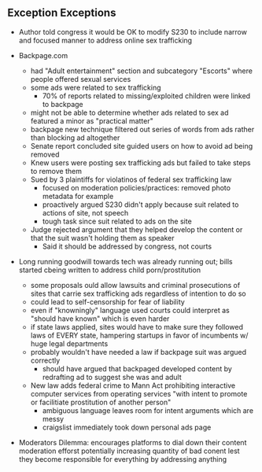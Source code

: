 ## Exception Exceptions

- Author told congress it would be OK to modify S230 to include narrow and focused manner to address online sex trafficking
- Backpage.com
    - had "Adult entertainment" section and subcategory "Escorts" where people offered sexual services
    - some ads were related to sex trafficking
        - 70% of reports related to missing/exploited children were linked to backpage
    - might not be able to determine whether ads related to sex ad featured a minor as "practical matter"
    - backpage new technique filtered out series of words from ads rather than blocking ad altogether
    - Senate report concluded site guided users on how to avoid ad being removed
    - Knew users were posting sex trafficking ads but failed to take steps to remove them
    - Sued by 3 plaintiffs for violatinos of federal sex trafficking law
        - focused on moderation policies/practices: removed photo metadata for example
        - proactively argued S230 didn't apply because suit related to actions of site, not speech
        - tough task since suit related to ads on the site
    - Judge rejected argument that they helped develop the content or that the suit wasn't holding them as speaker
        - Said it should be addressed by congress, not courts

- Long running goodwill towards tech was already running out; bills started cbeing written to address child porn/prostitution
    - some proposals ould allow lawsuits and criminal prosecutions of sites that carrie sex trafficking ads regardless of intention to do so
    - could lead to self-censorship for fear of liability
    - even if "knowningly" language used courts could interpret as "should have known" which is even harder
    - if state laws applied, sites would have to make sure they followed laws of EVERY state, hampering startups in favor of incumbents w/ huge legal departments
    - probably wouldn't have needed a law if backpage suit was argued correctly
        - should have argued that backpaged developed content by redrafting ad to suggest she was and adult
    - New law adds federal crime to Mann Act prohibiting interactive computer services from operating services "with intent to promote or facilitiate prostitution of another person"
        - ambiguous language leaves room for intent arguments which are messy
        - craigslist immediately took down personal ads page 

- Moderators Dilemma: encourages platforms to dial down their content moderation efforst potentially increasing quantity of bad conent lest they become responsible for everything by addressing anything

